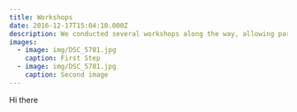 ```yaml
---
title: Workshops
date: 2016-12-17T15:04:10.000Z
description: We conducted several workshops along the way, allowing participants to create companions for their own need. If you are interested in getting a workshop yourself please contact us!
images:
  - image: img/DSC_5781.jpg
    caption: First Step
  - image: img/DSC_5781.jpg
    caption: Second image
---
```


Hi there
